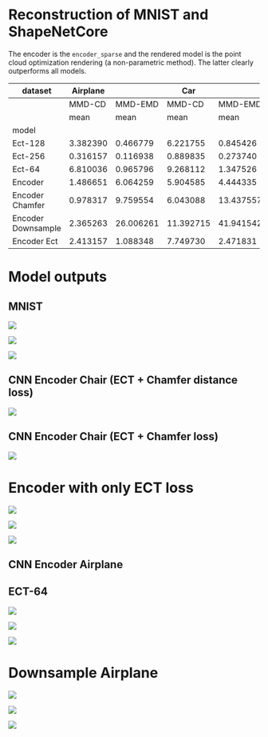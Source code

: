 # Reconstruction of MNIST and ShapeNetCore


The encoder is the `encoder_sparse` and the rendered model is the point
cloud optimization rendering (a non-parametric method). The latter
clearly outperforms all models.

<div>
<style scoped>
    .dataframe tbody tr th:only-of-type {
        vertical-align: middle;
    }
&#10;    .dataframe tbody tr th {
        vertical-align: top;
    }
&#10;    .dataframe thead tr th {
        text-align: left;
    }
&#10;    .dataframe thead tr:last-of-type th {
        text-align: right;
    }
</style>

| dataset | Airplane |  | Car |  | Chair |  | Mnist |  |
|----|----|----|----|----|----|----|----|----|
|  | MMD-CD | MMD-EMD | MMD-CD | MMD-EMD | MMD-CD | MMD-EMD | MMD-CD | MMD-EMD |
|  | mean | mean | mean | mean | mean | mean | mean | mean |
| model |  |  |  |  |  |  |  |  |
| Ect-128 | 3.382390 | 0.466779 | 6.221755 | 0.845426 | 5.716591 | 0.821442 | NaN | NaN |
| Ect-256 | 0.316157 | 0.116938 | 0.889835 | 0.273740 | 0.683799 | 0.221733 | NaN | NaN |
| Ect-64 | 6.810036 | 0.965796 | 9.268112 | 1.347526 | 21.936062 | 2.929956 | NaN | NaN |
| Encoder | 1.486651 | 6.064259 | 5.904585 | 4.444335 | 9.419030 | 7.773450 | 41.341307 | 11.577831 |
| Encoder Chamfer | 0.978317 | 9.759554 | 6.043088 | 13.437557 | 9.774287 | 24.118090 | NaN | NaN |
| Encoder Downsample | 2.365263 | 26.006261 | 11.392715 | 41.941542 | 16.051830 | 75.206883 | 159.988590 | 221.338034 |
| Encoder Ect | 2.413157 | 1.088348 | 7.749730 | 2.471831 | 13.056453 | 4.289896 | NaN | NaN |

</div>

# Model outputs

## MNIST

![](Readme_files/figure-commonmark/cell-6-output-1.png)

![](Readme_files/figure-commonmark/cell-7-output-1.png)

![](Readme_files/figure-commonmark/cell-9-output-1.png)

## CNN Encoder Chair (ECT + Chamfer distance loss)

![](Readme_files/figure-commonmark/cell-10-output-1.png)

## CNN Encoder Chair (ECT + Chamfer loss)

![](Readme_files/figure-commonmark/cell-11-output-1.png)

# Encoder with only ECT loss

![](Readme_files/figure-commonmark/cell-12-output-1.png)

![](Readme_files/figure-commonmark/cell-13-output-1.png)

![](Readme_files/figure-commonmark/cell-14-output-1.png)

## CNN Encoder Airplane

## ECT-64

![](Readme_files/figure-commonmark/cell-16-output-1.png)

![](Readme_files/figure-commonmark/cell-16-output-2.png)

![](Readme_files/figure-commonmark/cell-16-output-3.png)

# Downsample Airplane

![](Readme_files/figure-commonmark/cell-17-output-1.png)

![](Readme_files/figure-commonmark/cell-18-output-1.png)

![](Readme_files/figure-commonmark/cell-19-output-1.png)
